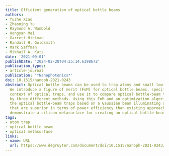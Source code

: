 ```yaml
---
title: Efficient generation of optical bottle beams
authors:
- Yuzhe Xiao
- Zhaoning Yu
- Raymond A. Wambold
- Hongyan Mei
- Garrett Hickman
- Randall H. Goldsmith
- Mark Saffman
- Mikhail A. Kats
date: '2021-09-01'
publishDate: '2024-02-28T04:25:14.639867Z'
publication_types:
- article-journal
publication: '*Nanophotonics*'
doi: 10.1515/nanoph-2021-0243
abstract: Optical bottle beams can be used to trap atoms and small low-index particles.
  We introduce a figure of merit (FoM) for optical bottle beams, specifically in the
  context of optical traps, and use it to compare optical bottle-beam traps obtained
  by three different methods. Using this FoM and an optimization algorithm, we identified
  the optical bottle-beam traps based on a Gaussian beam illuminating a metasurface
  that are superior in terms of power efficiency than existing approaches. We numerically
  demonstrate a silicon metasurface for creating an optical bottle-beam trap.
tags:
- atom trap
- optical bottle beam
- optical metasurface
links:
- name: URL
  url: https://www.degruyter.com/document/doi/10.1515/nanoph-2021-0243/html?lang=en
---
```

